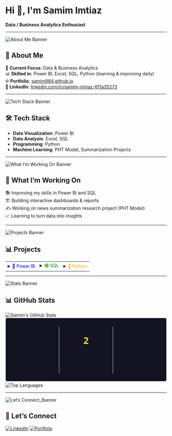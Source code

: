 # Hi 👋, I'm Samim Imtiaz  
**Data / Business Analytics Enthusiast**

---
![About Me Banner](https://img.shields.io/badge/🌟%20Projects-—?style=for-the-badge&logo=github&color=111827&labelColor=0f172a)

## 🌟 About Me  
📌 **Current Focus**: Data & Business Analytics  
📊 **Skilled in**: Power BI, Excel, SQL, Python (learning & improving daily)  
🌐 **Portfolio**: [samim984.github.io](https://samim984.github.io)  
💼 **LinkedIn**: [linkedin.com/in/samim-imtiaz-611a35273](https://linkedin.com/in/samim-imtiaz-611a35273)  

---
![Tech Stack Banner](https://img.shields.io/badge/🛠%20Projects-—?style=for-the-badge&logo=github&color=111827&labelColor=0f172a)

## 🛠 Tech Stack  
- **Data Visualization**: Power BI  
- **Data Analysis**: Excel, SQL  
- **Programming**: Python  
- **Machine Learning**: PHT Model, Summarization Projects  

---
![ What I’m Working On Banner](https://img.shields.io/badge/📌%20Projects-—?style=for-the-badge&logo=github&color=111827&labelColor=0f172a)

## 📌 What I’m Working On  
📚 Improving my skills in Power BI and SQL  
🏗 Building interactive dashboards & reports  
✍️ Working on news summarization research project (PHT Model)  
📈 Learning to turn data into insights  

---
![Projects Banner](https://img.shields.io/badge/📁%20Projects-—?style=for-the-badge&logo=github&color=111827&labelColor=0f172a)

 ## 📊 Projects

<table>
<tr>
<td>

<details>
<summary><span style="color:blue;">🔵 Power BI</span></summary>
 
- [Legendary ODI XI - From the mid 90s to Today](https://github.com/Samim984/Legendary-ODI-XI-From-the-mid-90s-to-today)  
- [Adventure Works Sales Return](https://github.com/Samim984/Adventure-Works-Sales-Return)  
- [Financial Performance Analysis](https://github.com/Samim984/Financial-Performance-Analysis)  
- [Blinkit Sales](https://github.com/Samim984/BLINKIT-SALES)  
- [Sales Overview Dashboard](https://github.com/Samim984/SALES-OVERVIEW-DASHBORD)  
- [Watch Sales](https://github.com/Samim984/WATCH-SALES)  
- [8 Car Sales Dashboard](https://github.com/Samim984/8-CAR-SALES-DASHBORD)  
- [Adidas Analysis](https://github.com/Samim984/Adidas-Analysis)  
- [Educational Performance and Resource Allocation](https://github.com/Samim984/CodeAlpha-Educational-Performance-and-Resource-Allocation)  
- [Financial Health Dashboard](https://github.com/Samim984/CodeAlpha-Financial-Health-Dashboard)  
- [Real Estate Market Trends](https://github.com/Samim984/CodeAlpha-Real-Estate-Market-Trends)  
- [Human Resources Analytics](https://github.com/Samim984/CodeAlpha-Human-Resources-Analytics)  


</details>

</td>
<td>

<details>
<summary><span style="color:green;">🟢 SQL</span></summary>

- [SQL Case Study](https://github.com/Samim984/SQL-CASE-STUDY-)  

</details>

</td>
<td>

<details>
<summary><span style="color:orange;">🐍 Python</span></summary>

- [Walmart Project](https://github.com/Samim984/Walmart-Project)  
- [Project Netflix](https://github.com/Samim984/Project-Netflix)  
- [Nifty 50 - Indian Stock Market](https://github.com/Samim984/Nifty_50_e_Indian_Stock_Market)  
- [A Fintech Firm - Financial Analysis](https://github.com/Samim984/A-Fintech-firm-financial-analyze)  
- [Internship Suvida Foundation - PHT Model](https://github.com/Samim984/Internship-Suvidafoundation-PHT)
- [Internship – Suvida Foundation (MKEM, SDS, MDS Summarization Research)](https://github.com/Samim984/Internship-Suvidafoundation-MKEM-SDS-MDS)

</details>

</td>
</tr>
</table>

---
<!-- Section banner (dark) -->
![Stats Banner](https://img.shields.io/badge/📊%20GitHub%20Stats-—?style=for-the-badge&logo=github&color=111827&labelColor=0f172a)

## 📊 GitHub Stats  

![Samim's GitHub Stats](https://github-readme-stats.vercel.app/api?username=Samim984&show_icons=true&theme=radical)  
![GitHub Streak](https://raw.githubusercontent.com/Samim984/Samim984/main/streek.svg) 
![Top Languages](https://github-readme-stats.vercel.app/api/top-langs/?username=Samim984&layout=compact&theme=radical)


---
![Let’s Connect_Banner](https://img.shields.io/badge/🤝%20GitHub%20Stats-—?style=for-the-badge&logo=github&color=111827&labelColor=0f172a)

## 🤝 Let’s Connect  
[![LinkedIn](https://img.shields.io/badge/LinkedIn-0A66C2?style=for-the-badge&logo=linkedin&logoColor=white)](https://linkedin.com/in/samim-imtiaz-611a35273)
[![Portfolio](https://img.shields.io/badge/Portfolio-000000?style=for-the-badge&logo=github&logoColor=white)](https://samim984.github.io)
